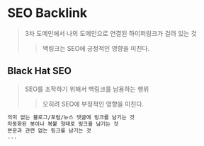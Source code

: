 # SEO Backlink

> 3차 도메인에서 나의 도메인으로 연결된 하이퍼링크가 걸려 있는 것
>
> > 백링크는 SEO에 긍정적인 영향을 미친다.

## Black Hat SEO

> SEO를 조작하기 위해서 백링크를 남용하는 행위
>
> > 오히려 SEO에 부정적인 영향을 미친다.

```txt
의미 없는 블로그/포럼/뉴스 댓글에 링크를 남기는 것
자동화된 봇이나 복붙 형태로 링크를 남기는 것
본문과 관련 없는 링크를 남기는 것
...
```
